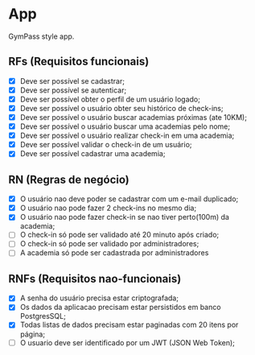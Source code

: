 # App

 GymPass style app.

 ## RFs (Requisitos funcionais)

 - [X] Deve ser possível se cadastrar;
 - [X] Deve ser possível se autenticar;
 - [X] Deve ser possível obter o perfil de um usuário logado;
 - [X] Deve ser possível o usuário obter seu histórico de check-ins;
 - [X] Deve ser possível o usuário buscar academias próximas (ate 10KM);
 - [X] Deve ser possível o usuário buscar uma academias pelo nome;
 - [X] Deve ser possível o usuário realizar check-in em uma academia;
 - [X] Deve ser possível validar o check-in de um usuário;
 - [X] Deve ser possível cadastrar uma academia;

 ## RN (Regras de negócio)

 - [X] O usuário nao deve poder se cadastrar com um e-mail duplicado;
 - [X] O usuário nao pode fazer 2 check-ins no mesmo dia;
 - [X] O usuário nao pode fazer check-in se nao tiver perto(100m) da academia;
 - [ ] O check-in só pode ser validado até 20 minuto após criado;
 - [ ] O check-in só pode ser validado por administradores;
 - [ ] A academia só pode ser cadastrada por administradores

 ## RNFs (Requisitos nao-funcionais)

 - [X] A senha do usuário precisa estar criptografada;
 - [X] Os dados da aplicacao precisam estar persistidos em banco PostgresSQL;
 - [X] Todas listas de dados precisam estar paginadas com 20 itens por página;
 - [ ] O usuario deve ser identificado por um JWT (JSON Web Token);